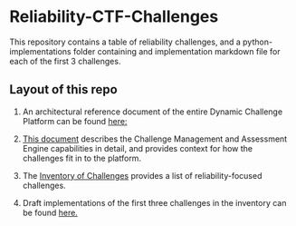 # Reliability-CTF-Challenges
This repository contains a table of reliability challenges, and a python-implementations folder containing and implementation markdown file for each of the first 3 challenges.

## Layout of this repo
1. An architectural reference document of the entire Dynamic Challenge Platform can be found [here:](platform-docs/Dynamic-Challenge-Platform-architecture.md)

2. [This document](platform-docs/challenge-management-assessment-engine.md) describes the Challenge Management and Assessment Engine       capabilities in detail, and provides context for how the challenges fit in to the platform. 

3. The [Inventory of Challenges](aws-reliability-ctf-challenges.md) provides a list of reliability-focused challenges.

4. Draft implementations of the first three challenges in the inventory can be found [here.](python-implementations/)
